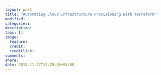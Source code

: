 ```yaml
---
layout: post
title: "Automating Cloud Infrastructure Provisioning With Terraform"
modified:
categories: 
description:
tags: []
image:
  feature:
  credit:
  creditlink:
comments:
share:
date: 2015-11-27T14:29:56+08:00
---
```


